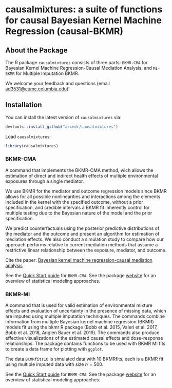 
<!-- README.md is generated from README.Rmd. Please edit that file -->

# causalmixtures: a suite of functions for causal Bayesian Kernel Machine Regression (causal-BKMR)


## About the Package

The R package `causalmixtures` consists of three parts: `BKMR-CMA` for
Bayesian Kernel Machine Regression-Causal Mediation Analysis, and `MI-BKMR`
for Multiple Imputation BKMR.

We welcome your feedback and questions (email <ad3531@cumc.columbia.edu>)!

## Installation

You can install the latest version of `causalmixtures` via:

``` r
devtools::install_github("arcedr/causalmixtures")
```

Load `causalmixtures`:

``` r
library(causalmixtures) 
```

### BKMR-CMA

A command that implements the BKMR-CMA method, wich allows the
estimation of direct and indirect health effects of multiple
environmental exposures through a single mediator.

We use BKMR for the mediator and outcome regression models since BKMR
allows for all possible nonlinearities and interactions among the
elements included in the kernel with the specified outcome, without a
prior specification, and credible intervals a BKMR fit inherently
control for multiple testing due to the Bayesian nature of the model and
the prior specification.

We predict counterfactuals using the posterior predictive distributions
of the mediator and the outcome and present an algorithm for estimation
of mediation effects. We also conduct a simulation study to compare how
our approach performs relative to current mediation methods that assume
a restrictive linear relationship between the exposure, mediator, and
outcome.

Cite the paper: [Bayesian kernel machine regression-causal mediation
analysis](https://onlinelibrary.wiley.com/doi/full/10.1002/sim.9255?casa_token=lf0hlEtqtjgAAAAA%3AyPLEllmuJGIeEN9ZMIr7kT33RjXQmjiLbUq4JjqfI5dxlSvkdeVjzkEiOqG9Rbh70Frxe3ONzA2aql8)

See the [Quick Start
guide](https://zc2326.github.io/causalbkmr/articles/BKMRCMA_QuickStart.html)
for `BKMR-CMA`. See the package
[website](https://zc2326.github.io/causalbkmr/articles/BKMRCMA_method_overview.html)
for an overview of statistical modeling approaches.

### BKMR-MI

A command that is used for valid estimation of environmental mixture
effects and evaluation of uncertainty in the presence of missing data,
which are imputed using multiple imputation techniques. The commands
combine information from multiple Bayesian kernel machine regression
(BKMR) models fit using the bkmr R package (Bobb et al. 2015, Valeri et
al. 2017, Bobb et al. 2018, Anglen Bauer et al. 2019). The commands also
produce effective visualizations of the estimated causal effects and
dose-response relationships. The package contains functions to be used
with BKMR MI fits to create a data frame for plotting with `ggplot`.

The data `BKMRfits10` is simulated data with 10 BKMRfits, each is a BKMR
fit using multiple imputed data with size *n* = 500.

See the [Quick Start
guide](https://zc2326.github.io/causalbkmr/articles/MI_BKMR.html) for
`BKMR-CMA`. See the package
[website](https://zc2326.github.io/causalbkmr/articles/BKMRMI_method_overview.html)
for an overview of statistical modeling approaches.

